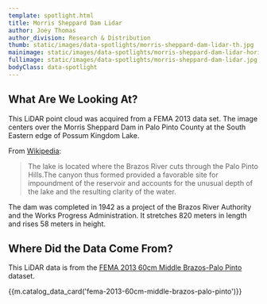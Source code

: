 ```yaml
---
template: spotlight.html
title: Morris Sheppard Dam Lidar
author: Joey Thomas
author_division: Research & Distribution
thumb: static/images/data-spotlights/morris-sheppard-dam-lidar-th.jpg
mainimage: static/images/data-spotlights/morris-sheppard-dam-lidar-horiz.jpg
fullimage: static/images/data-spotlights/morris-sheppard-dam-lidar.jpg
bodyClass: data-spotlight
---
```


## What Are We Looking At?
<p class="lead">This LiDAR point cloud was acquired from a FEMA 2013 data set. The image centers over the Morris Sheppard Dam in Palo Pinto County at the South Eastern edge of Possum Kingdom Lake.</p>

From [Wikipedia](http://en.wikipedia.org/wiki/Possum_Kingdom_Lake):

>The lake is located where the Brazos River cuts through the Palo Pinto Hills.The canyon thus formed provided a favorable site for impoundment of the reservoir and accounts for the unusual depth of the lake and the resulting clarity of the water.

The dam was completed in 1942 as a project of the Brazos River Authority and the Works Progress Administration. It stretches 820 meters in length and rises 58 meters in height.

## Where Did the Data Come From?

This LiDAR data is from the [FEMA 2013 60cm Middle Brazos-Palo Pinto](data-catalog/entry/fema-2013-60cm-middle-brazos-palo-pinto) dataset.

{{m.catalog_data_card('fema-2013-60cm-middle-brazos-palo-pinto')}}
